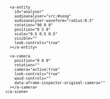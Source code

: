 <!DOCTYPE html>
<html>
  <head>
    <meta charset="utf-8" />
    <meta http-equiv="X-UA-Compatible" content="IE=edge" />
    <title>Falanadnami</title>
    <meta
      name="viewport"
      content="width=device-width, user-scalable=no, minimum-scale=1.0, maximum-scale=1.0"
    />
    <meta name="apple-mobile-web-app-capable" content="yes" />
    <meta aframe-injected="" name="mobile-web-app-capable" content="yes" />
    <script src="https://aframe.io/releases/1.1.0/aframe.min.js"></script>
    <script src="https://supermedium.com/superframe/components/audioanalyser/examples/build.js"></script>
    <script src="https://supermedium.com/superframe/components/audioanalyser/examples/components/audioanalyser-volume-bind.js"></script>
    <script src="https://supermedium.com/superframe/components/audioanalyser/examples/components/audioanalyser-waveform.js"></script>
    <script src="https://raw.githack.com/AR-js-org/AR.js/master/aframe/build/aframe-ar.js"></script>
  </head>
  <body>
    <a-scene
      antialias="true"
      renderer="logarithmicDepthBuffer: true;"
      embedded
      loading-screen="enabled: false;"
      arjs="sourceType: webcam; debugUIEnabled: false;"
    >
      <a-assets>
        <audio
          id="song"
          src="https://cdn.glitch.com/d0ed2509-3236-43cf-8b1d-42bed0438605%2Fdzwony_rozne_z_czech.wav?v=1623330504643"
          autoplay
          loop
        ></audio>
      </a-assets>

      <a-entity
        id="analyser"
        audioanalyser="src:#song"
        audioanalyser-waveform="radius:0.5"
        rotation="90 0 0"
        position="0 5 0"
        scale="0.5 0.5 0.5"
        visible=""
        look-controls="true"
      ></a-entity>

      <a-camera
        position="0 0 0"
        rotation=""
        camera="active:true"
        look-controls="true"
        wasd-controls=""
        data-aframe-inspector-original-camera=""
      ></a-camera>
    </a-scene>
  </body>
</html>

